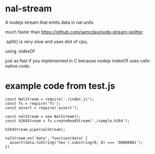 # nal-stream

A nodejs stream that emits data in nal units

much faster than https://github.com/samcday/node-stream-splitter

.split() is very slow and uses alot of cpu, 

using .indexOf

just as fast if you implemented in C because nodejs indexOf uses calls native code.

# example code from test.js

```
const NalStream = require('./index.js');
const fs = require('fs');
const assert = require('assert');

const nalStream = new NalStream();
const h264Stream = fs.createReadStream('./sample.h264');

h264Stream.pipe(nalStream);

nalStream.on('data', function(data) {
  assert(data.toString('hex').substring(0, 8) === '00000001');
})


```
